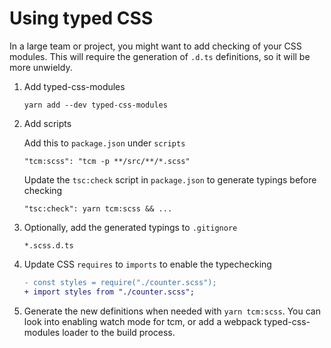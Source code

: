# Using typed CSS

In a large team or project, you might want to add checking of your CSS modules. This will require the generation of `.d.ts` definitions, so it will be more unwieldy.

1. Add typed-css-modules

    ```
    yarn add --dev typed-css-modules
    ```

2. Add scripts

    Add this to `package.json` under `scripts`

    ```
    "tcm:scss": "tcm -p **/src/**/*.scss"
    ```

    Update the `tsc:check` script in `package.json` to generate typings before checking

    ```
    "tsc:check": yarn tcm:scss && ...
    ```

3. Optionally, add the generated typings to `.gitignore`

    ```
    *.scss.d.ts
    ```

4. Update CSS `requires` to `imports` to enable the typechecking

    ```diff
    - const styles = require("./counter.scss");
    + import styles from "./counter.scss";
    ```

5. Generate the new definitions when needed with `yarn tcm:scss`. You can look into enabling watch mode for tcm, or add a webpack typed-css-modules loader to the build process.
